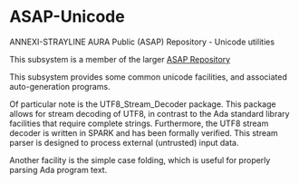 # ASAP-Unicode
ANNEXI-STRAYLINE AURA Public (ASAP) Repository - Unicode utilities

This subsystem is a member of the larger [ASAP Repository](https://github.com/annexi-strayline/ASAP)

This subsystem provides some common unicode facilities, and associated auto-generation programs.

Of particular note is the UTF8_Stream_Decoder package. This package allows for stream decoding of UTF8, in contrast to the Ada standard library facilities that require complete strings. Furthermore, the UTF8 stream decoder is written in SPARK and has been formally verified. This stream parser is designed to process external (untrusted) input data.

Another facility is the simple case folding, which is useful for properly parsing Ada program text.

